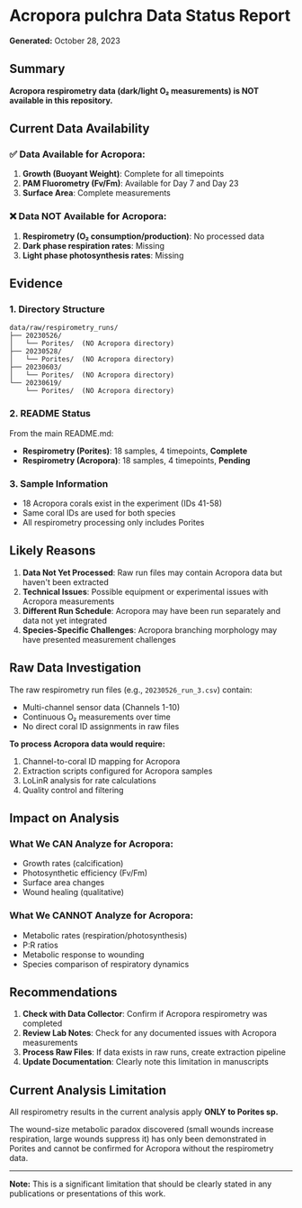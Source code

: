 # Acropora pulchra Data Status Report

**Generated:** October 28, 2023

## Summary

**Acropora respirometry data (dark/light O₂ measurements) is NOT available in this repository.**

## Current Data Availability

### ✅ Data Available for Acropora:
1. **Growth (Buoyant Weight)**: Complete for all timepoints
2. **PAM Fluorometry (Fv/Fm)**: Available for Day 7 and Day 23
3. **Surface Area**: Complete measurements

### ❌ Data NOT Available for Acropora:
1. **Respirometry (O₂ consumption/production)**: No processed data
2. **Dark phase respiration rates**: Missing
3. **Light phase photosynthesis rates**: Missing

## Evidence

### 1. Directory Structure
```
data/raw/respirometry_runs/
├── 20230526/
│   └── Porites/  (NO Acropora directory)
├── 20230528/
│   └── Porites/  (NO Acropora directory)
├── 20230603/
│   └── Porites/  (NO Acropora directory)
└── 20230619/
    └── Porites/  (NO Acropora directory)
```

### 2. README Status
From the main README.md:
- **Respirometry (Porites)**: 18 samples, 4 timepoints, **Complete**
- **Respirometry (Acropora)**: 18 samples, 4 timepoints, **Pending**

### 3. Sample Information
- 18 Acropora corals exist in the experiment (IDs 41-58)
- Same coral IDs are used for both species
- All respirometry processing only includes Porites

## Likely Reasons

1. **Data Not Yet Processed**: Raw run files may contain Acropora data but haven't been extracted
2. **Technical Issues**: Possible equipment or experimental issues with Acropora measurements
3. **Different Run Schedule**: Acropora may have been run separately and data not yet integrated
4. **Species-Specific Challenges**: Acropora branching morphology may have presented measurement challenges

## Raw Data Investigation

The raw respirometry run files (e.g., `20230526_run_3.csv`) contain:
- Multi-channel sensor data (Channels 1-10)
- Continuous O₂ measurements over time
- No direct coral ID assignments in raw files

**To process Acropora data would require:**
1. Channel-to-coral ID mapping for Acropora
2. Extraction scripts configured for Acropora samples
3. LoLinR analysis for rate calculations
4. Quality control and filtering

## Impact on Analysis

### What We CAN Analyze for Acropora:
- Growth rates (calcification)
- Photosynthetic efficiency (Fv/Fm)
- Surface area changes
- Wound healing (qualitative)

### What We CANNOT Analyze for Acropora:
- Metabolic rates (respiration/photosynthesis)
- P:R ratios
- Metabolic response to wounding
- Species comparison of respiratory dynamics

## Recommendations

1. **Check with Data Collector**: Confirm if Acropora respirometry was completed
2. **Review Lab Notes**: Check for any documented issues with Acropora measurements
3. **Process Raw Files**: If data exists in raw runs, create extraction pipeline
4. **Update Documentation**: Clearly note this limitation in manuscripts

## Current Analysis Limitation

All respirometry results in the current analysis apply **ONLY to Porites sp.**

The wound-size metabolic paradox discovered (small wounds increase respiration, large wounds suppress it) has only been demonstrated in Porites and cannot be confirmed for Acropora without the respirometry data.

---

**Note:** This is a significant limitation that should be clearly stated in any publications or presentations of this work.